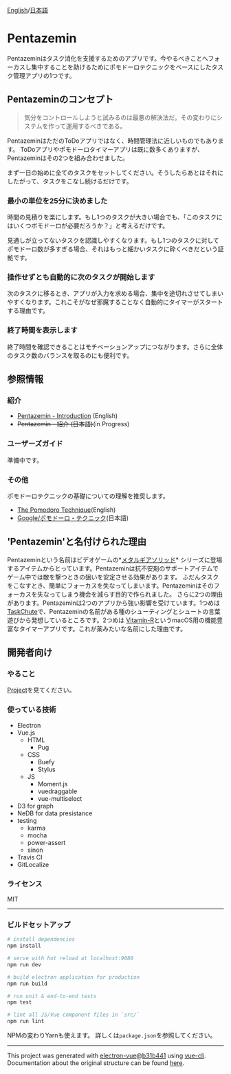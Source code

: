 [English](https://github.com/AquiTCD/pentazemin/blob/master/README.md)/[日本語](https://github.com/AquiTCD/pentazemin/blob/master/README_ja.md)

# Pentazemin
Pentazeminはタスク消化を支援するためのアプリです。今やるべきことへフォーカスし集中することを助けるためにポモドーロテクニックをベースにしたタスク管理アプリの1つです。

## Pentazeminのコンセプト
> 気分をコントロールしようと試みるのは最悪の解決法だ。その変わりにシステムを作って運用するべきである。

PentazeminはただのToDoアプリではなく、時間管理法に近しいものでもあります。
ToDoアプリやポモドーロタイマーアプリは既に数多くありますが、Pentazeminはその2つを組み合わせました。

まず一日の始めに全てのタスクをセットしてください。そうしたらあとはそれにしたがって、タスクをこなし続けるだけです。

### 最小の単位を25分に決めました
時間の見積りを楽にします。もし1つのタスクが大きい場合でも、「このタスクにはいくつポモドーロが必要だろうか？」と考えるだけです。

見通しが立ってないタスクを認識しやすくなります。もし1つのタスクに対してポモドーロ数が多すぎる場合、それはもっと細かいタスクに砕くべきだという証拠です。

### 操作せずとも自動的に次のタスクが開始します
次のタスクに移るとき、アプリが入力を求める場合、集中を途切れさせてしまいやすくなります。これこそがなぜ邪魔することなく自動的にタイマーがスタートする理由です。

### 終了時間を表示します
終了時間を確認できることはモチベーションアップにつながります。さらに全体のタスク数のバランスを取るのにも便利です。

## 参照情報
### 紹介
+ [Pentazemin - Introduction](https://aquitcd.github.io/Pentazemin/) (English)
+ ~~Pentazemin - 紹介 (日本語)~~(in Progress)

### ユーザーズガイド
準備中です。

### その他
ポモドーロテクニックの基礎についての理解を推奨します。

+ [The Pomodoro Technique](https://cirillocompany.de/pages/pomodoro-technique/)(English)
+ [Google/ポモドーロ・テクニック](https://www.google.co.jp/search?q=ポモドーロ+テクニック)(日本語)

## 'Pentazemin'と名付けられた理由
Pentazeminという名前はビデオゲームの*[メタルギアソリッド](http://www.konami.jp/mgs_portal/jp/)* シリーズに登場するアイテムからとっています。Pentazeminは抗不安剤のサポートアイテムでゲーム中では敵を撃つときの狙いを安定させる効果があります。
ふだんタスクをこなすとき、簡単にフォーカスを失なってしまいます。Pentazeminはそのフォーカスを失なってしまう機会を減らす目的で作られました。
さらに2つの理由があります。Pentazeminは2つのアプリから強い影響を受けています。1つめは[TaskChute](https://cyblog.biz/pro/taskchute2/)で、Pentazeminの名前がある種のシューティングとシュートの言葉遊びから発想しているところです。2つめは [Vitamin-R](http://www.publicspace.net/Vitamin-R/)というmacOS用の機能豊富なタイマーアプリです。これが薬みたいな名前にした理由です。

## 開発者向け
### やること
[Project](https://github.com/AquiTCD/Pentazemin/projects/1)を見てください。

### 使っている技術
+ Electron
+ Vue.js
  - HTML
    - Pug
  - CSS
    - Buefy
    - Stylus
  - JS
    - Moment.js
    - vuedraggable
    - vue-multiselect
+ D3 for graph
+ NeDB for data presistance
+ testing
  - karma
  - mocha
  - power-assert
  - sinon
+ Travis CI
+ GitLocalize

### ライセンス
MIT

- - -
### ビルドセットアップ

``` bash
# install dependencies
npm install

# serve with hot reload at localhost:9080
npm run dev

# build electron application for production
npm run build

# run unit & end-to-end tests
npm test

# lint all JS/Vue component files in `src/`
npm run lint

```
NPMの変わりYarnも使えます。
詳しくは`package.json`を参照してください。

---

This project was generated with [electron-vue](https://github.com/SimulatedGREG/electron-vue)@[b31b441](https://github.com/SimulatedGREG/electron-vue/tree/b31b44123ad42acac12337c4955df4ead853f0df) using [vue-cli](https://github.com/vuejs/vue-cli). Documentation about the original structure can be found [here](https://simulatedgreg.gitbooks.io/electron-vue/content/index.html).
